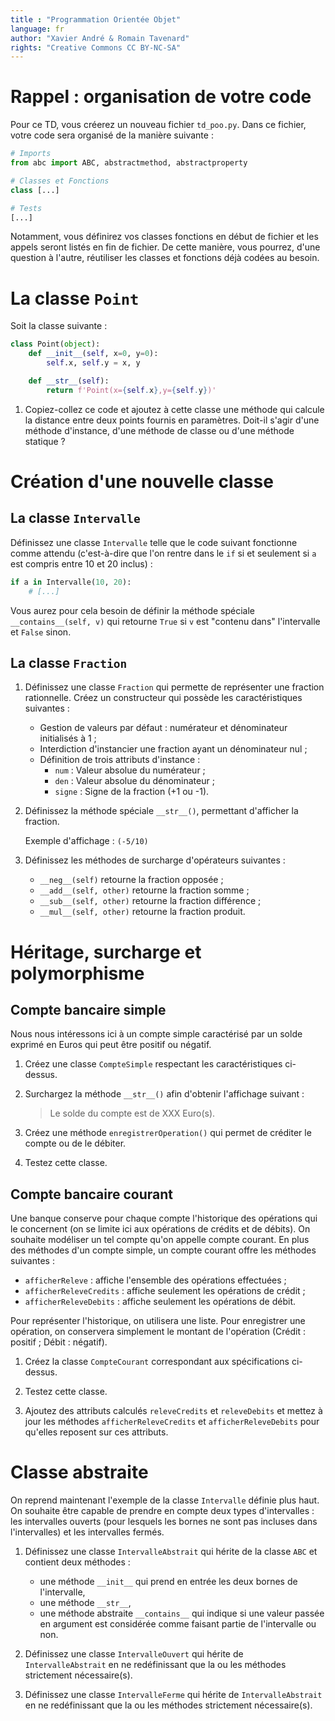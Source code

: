 ```yaml
---
title : "Programmation Orientée Objet"
language: fr
author: "Xavier André & Romain Tavenard"
rights: "Creative Commons CC BY-NC-SA"
---
```


# Rappel : organisation de votre code

Pour ce TD, vous créerez un nouveau fichier `td_poo.py`.
Dans ce fichier, votre code sera organisé de la manière suivante :

```python
# Imports
from abc import ABC, abstractmethod, abstractproperty

# Classes et Fonctions
class [...]

# Tests
[...]
```

Notamment, vous définirez vos classes fonctions en début de fichier et les appels
seront listés en fin de fichier. De cette manière, vous pourrez, d'une question
à l'autre, réutiliser les classes et fonctions déjà codées au besoin.


# La classe `Point`

Soit la classe suivante :

```python
class Point(object):
    def __init__(self, x=0, y=0):
        self.x, self.y = x, y

    def __str__(self):
        return f'Point(x={self.x},y={self.y})'
```

1. Copiez-collez ce code et ajoutez à cette classe une méthode qui calcule la distance entre deux points fournis en paramètres. Doit-il s'agir d'une méthode d'instance, d'une méthode de classe ou d'une méthode statique ?

# Création d'une nouvelle classe

## La classe `Intervalle`

Définissez une classe `Intervalle` telle que le code suivant fonctionne comme attendu (c'est-à-dire que l'on rentre dans le `if` si et seulement si `a` est compris entre 10 et 20 inclus) :

```python
if a in Intervalle(10, 20):
    # [...]
```

Vous aurez pour cela besoin de définir la méthode spéciale `__contains__(self, v)` qui retourne `True` si `v` est "contenu dans" l'intervalle et `False` sinon.

## La classe `Fraction`

1. Définissez une classe `Fraction` qui permette de représenter une fraction rationnelle. Créez un constructeur qui possède les caractéristiques suivantes :

    * Gestion de valeurs par défaut : numérateur et dénominateur initialisés à 1 ;
    * Interdiction d'instancier une fraction ayant un dénominateur nul ;
    * Définition de trois attributs d'instance :
        * `num` : Valeur absolue du numérateur ;
        * `den` : Valeur absolue du dénominateur ;
        * `signe` : Signe de la fraction (+1 ou -1).

2. Définissez la méthode spéciale `__str__()`, permettant d'afficher la fraction.

    Exemple d'affichage : `(-5/10)`

3. Définissez les méthodes de surcharge d'opérateurs suivantes :

    * `__neg__(self)` retourne la fraction opposée ;
    * `__add__(self, other)` retourne la fraction somme ;
    * `__sub__(self, other)` retourne la fraction différence ;
    * `__mul__(self, other)` retourne la fraction produit.

# Héritage, surcharge et polymorphisme

## Compte bancaire simple

Nous nous intéressons ici à un compte simple caractérisé par un solde exprimé en Euros qui peut être positif ou négatif.

1. Créez une classe `CompteSimple` respectant les caractéristiques ci-dessus.

2. Surchargez la méthode `__str__()` afin d'obtenir l'affichage suivant : 

    > Le solde du compte est de XXX Euro(s).

3. Créez une méthode `enregistrerOperation()` qui permet de créditer le compte ou de le
débiter.

4. Testez cette classe.

## Compte bancaire courant

Une banque conserve pour chaque compte l'historique des opérations qui le concernent (on se limite ici aux opérations de crédits et de débits). On souhaite modéliser un tel compte qu'on appelle compte courant. En plus des méthodes d'un compte simple, un compte courant offre les méthodes suivantes :

* `afficherReleve` : affiche l'ensemble des opérations effectuées ;
* `afficherReleveCredits` : affiche seulement les opérations de crédit ;
* `afficherReleveDebits` : affiche seulement les opérations de débit.

Pour représenter l'historique, on utilisera une liste. Pour enregistrer une opération, on conservera simplement le montant de l'opération (Crédit : positif ; Débit : négatif).

1. Créez la classe `CompteCourant` correspondant aux spécifications ci-dessus.

2. Testez cette classe.

3. Ajoutez des attributs calculés `releveCredits` et `releveDebits` et mettez à jour les méthodes `afficherReleveCredits` et `afficherReleveDebits` pour qu'elles reposent sur ces attributs.

# Classe abstraite

On reprend maintenant l'exemple de la classe `Intervalle` définie plus haut.
On souhaite être capable de prendre en compte deux types d'intervalles : les intervalles ouverts (pour lesquels les bornes ne sont pas incluses dans l'intervalles) et les intervalles fermés.

1. Définissez une classe `IntervalleAbstrait` qui hérite de la classe `ABC` et contient deux méthodes : 

    * une méthode `__init__` qui prend en entrée les deux bornes de l'intervalle,
    * une méthode `__str__`,
    * une méthode abstraite `__contains__` qui indique si une valeur passée en argument est considérée comme faisant partie de l'intervalle ou non.

2. Définissez une classe `IntervalleOuvert` qui hérite de `IntervalleAbstrait` en ne redéfinissant que la ou les méthodes strictement nécessaire(s).

3. Définissez une classe `IntervalleFerme` qui hérite de `IntervalleAbstrait` en ne redéfinissant que la ou les méthodes strictement nécessaire(s).